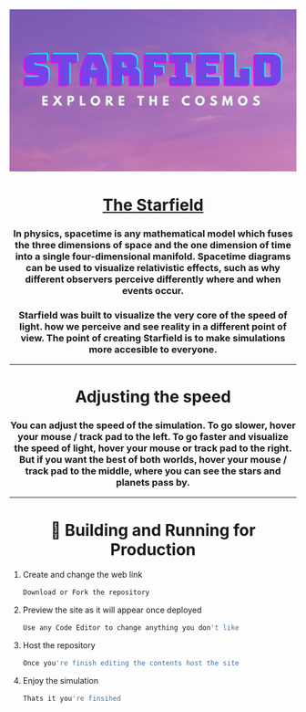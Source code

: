 <img alt="Logo" src="https://raw.githubusercontent.com/TheCodingRocket/Starfield/main/images/field.png"/>



<h1 align="center">
   <a href="https://editor.p5js.org/4N4NT4/present/mIm8UBZct" target="_blank">The Starfield</a>
</h1>

<h3 align="center">
  In physics, spacetime is any mathematical model which fuses the three dimensions of space and the one dimension of time into a single four-dimensional manifold. Spacetime diagrams can be used to visualize relativistic effects, such as why different observers perceive differently where and when events occur. 
  </h3>

<h3 align="center">
 Starfield was built to visualize the very core of the speed of light. how we perceive and see reality in a different point of view. The point of creating Starfield is to make simulations more accesible to everyone.
 </h3>



---
<h1 align="center">
Adjusting the speed
</h1>
 
 <h3 align="center">
 You can adjust the speed of the simulation. To go slower, hover your mouse / track pad to the left. To go faster and visualize the speed of light, hover your mouse or track pad to the right. But if you want the best of both worlds, hover your mouse / track pad to the middle, where you can see the stars and planets pass by.
 </h3>

 


---
<h1 align="center">
🚀 Building and Running for Production
</h1>

1. Create and change the web link

   ```sh
   Download or Fork the repository
   ```

2. Preview the site as it will appear once deployed

   ```sh
   Use any Code Editor to change anything you don't like
   ```
3. Host the repository

   ```sh
   Once you're finish editing the contents host the site
   ```
4. Enjoy the simulation

   ```sh
   Thats it you're finsihed
   ```
